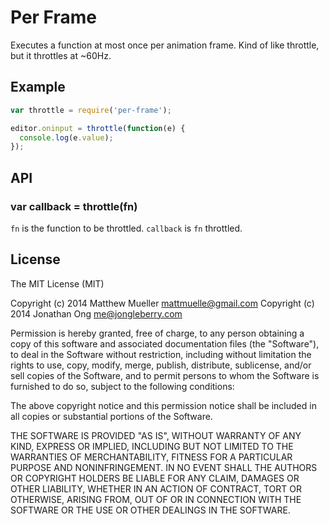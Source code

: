 # Per Frame

Executes a function at most once per animation frame. Kind of like throttle, but it throttles at ~60Hz.

## Example

```js
var throttle = require('per-frame');

editor.oninput = throttle(function(e) {
  console.log(e.value);
});
```

## API

### var callback = throttle(fn)

`fn` is the function to be throttled. `callback` is `fn` throttled.

## License

The MIT License (MIT)

Copyright (c) 2014 Matthew Mueller mattmuelle@gmail.com
Copyright (c) 2014 Jonathan Ong me@jongleberry.com

Permission is hereby granted, free of charge, to any person obtaining a copy
of this software and associated documentation files (the "Software"), to deal
in the Software without restriction, including without limitation the rights
to use, copy, modify, merge, publish, distribute, sublicense, and/or sell
copies of the Software, and to permit persons to whom the Software is
furnished to do so, subject to the following conditions:

The above copyright notice and this permission notice shall be included in
all copies or substantial portions of the Software.

THE SOFTWARE IS PROVIDED "AS IS", WITHOUT WARRANTY OF ANY KIND, EXPRESS OR
IMPLIED, INCLUDING BUT NOT LIMITED TO THE WARRANTIES OF MERCHANTABILITY,
FITNESS FOR A PARTICULAR PURPOSE AND NONINFRINGEMENT. IN NO EVENT SHALL THE
AUTHORS OR COPYRIGHT HOLDERS BE LIABLE FOR ANY CLAIM, DAMAGES OR OTHER
LIABILITY, WHETHER IN AN ACTION OF CONTRACT, TORT OR OTHERWISE, ARISING FROM,
OUT OF OR IN CONNECTION WITH THE SOFTWARE OR THE USE OR OTHER DEALINGS IN
THE SOFTWARE.
